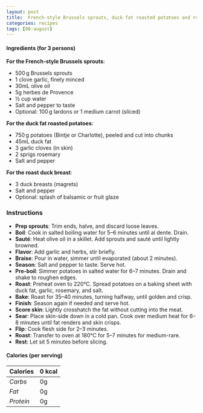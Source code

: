 ```yaml
---
layout: post
title:  French-style Brussels sprouts, duck fat roasted potatoes and roast duck breast
categories: recipes
tags: [08-august]
---
```


#### Ingredients (for 3 persons)

**For the French-style Brussels sprouts**:
- 500 g Brussels sprouts
- 1 clove garlic, finely minced
- 30mL olive oil
- 5g herbes de Provence
- ½ cup water
- Salt and pepper to taste
- Optional: 100 g lardons or 1 medium carrot (sliced)

**For the duck fat roasted potatoes**:
- 750 g potatoes (Bintje or Charlotte), peeled and cut into chunks
- 45mL duck fat
- 3 garlic cloves (in skin)
- 2 sprigs rosemary
- Salt and pepper

**For the roast duck breast**:
- 3 duck breasts (magrets)
- Salt and pepper
- Optional: splash of balsamic or fruit glaze

### Instructions

- **Prep sprouts**: Trim ends, halve, and discard loose leaves.
- **Boil**: Cook in salted boiling water for 5–6 minutes until al dente. Drain.
- **Sauté**: Heat olive oil in a skillet. Add sprouts and sauté until lightly browned.
- **Flavor**: Add garlic and herbs, stir briefly.
- **Braise**: Pour in water, simmer until evaporated (about 2 minutes).
- **Season**: Salt and pepper to taste. Serve hot.
- **Pre-boil**: Simmer potatoes in salted water for 6–7 minutes. Drain and shake to roughen edges.
- **Roast**: Preheat oven to 220°C. Spread potatoes on a baking sheet with duck fat, garlic, rosemary, and salt.
- **Bake**: Roast for 35–40 minutes, turning halfway, until golden and crisp.
- **Finish**: Season again if needed and serve hot.
- **Score skin**: Lightly crosshatch the fat without cutting into the meat.
- **Sear**: Place skin-side down in a cold pan. Cook over medium heat for 6–8 minutes until fat renders and skin crisps.
- **Flip**: Cook flesh side for 2–3 minutes.
- **Roast**: Transfer to oven at 180°C for 5–7 minutes for medium-rare.
- **Rest**: Let sit 5 minutes before slicing.

#### Calories (per serving)

| **Calories** | 0 kcal |
| ----------- | ----------- |
| *Carbs* | 0g |
| *Fat* | 0g |
| *Protein* | 0g |